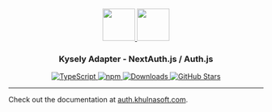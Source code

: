 <p align="center">
  <br/>
  <a href="https://auth.khulnasoft.com" target="_blank">
    <img height="64px" src="https://auth.khulnasoft.com/img/logo-sm.png" />
  </a>
  <a href="https://kysely.io" target="_blank">
    <img height="64px" src="https://auth.khulnasoft.com/img/adapters/kysely.svg"/>
  </a>
  <h3 align="center"><b>Kysely Adapter</b> - NextAuth.js / Auth.js</a></h3>
  <p align="center" style="align: center;">
    <a href="https://npm.im/@auth/kysely-adapter">
      <img src="https://img.shields.io/badge/TypeScript-blue?style=flat-square" alt="TypeScript" />
    </a>
    <a href="https://npm.im/@auth/kysely-adapter">
      <img alt="npm" src="https://img.shields.io/npm/v/@auth/kysely-adapter?color=green&label=@auth/kysely-adapter&style=flat-square">
    </a>
    <a href="https://www.npmtrends.com/@auth/kysely-adapter">
      <img src="https://img.shields.io/npm/dm/@auth/kysely-adapter?label=%20downloads&style=flat-square" alt="Downloads" />
    </a>
    <a href="https://github.com/khulnasoft/nextdev/stargazers">
      <img src="https://img.shields.io/github/stars/khulnasoft/nextdev?style=flat-square" alt="GitHub Stars" />
    </a>
  </p>
</p>

---

Check out the documentation at [auth.khulnasoft.com](https://auth.khulnasoft.com/reference/adapter/kysely).
